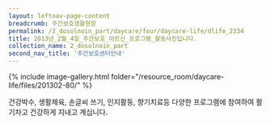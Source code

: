 ```yaml
--- 
layout: leftnav-page-content 
breadcrumb: 주간보호생활현장 
permalink: /2_dosolnoin_part/daycare/four/daycare-life/dlife_2334
title: 2013년_2월_4일_주간보호_어르신_프로그램_활동사진입니다.
collection_name: 2_dosolnoin_part
second_nav_title: '주간보호센터안내' 
---
```

{% include image-gallery.html folder="/resource_room/daycare-life/files/201302-80/" %}




건강박수, 생활체육, 손글씨 쓰기, 인지활동, 향기치료등 다양한 프로그램에
참여하여 활기차고 건강하게 지내고 계십니다. 
